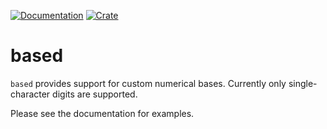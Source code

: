 [![Documentation](https://docs.rs/based/badge.svg)](docs.rs/based)
[![Crate](https://img.shields.io/crates/v/based.svg)](https://crates.io/crates/based)

# based

`based` provides support for custom numerical bases. Currently only single-character digits are supported.

Please see the documentation for examples.